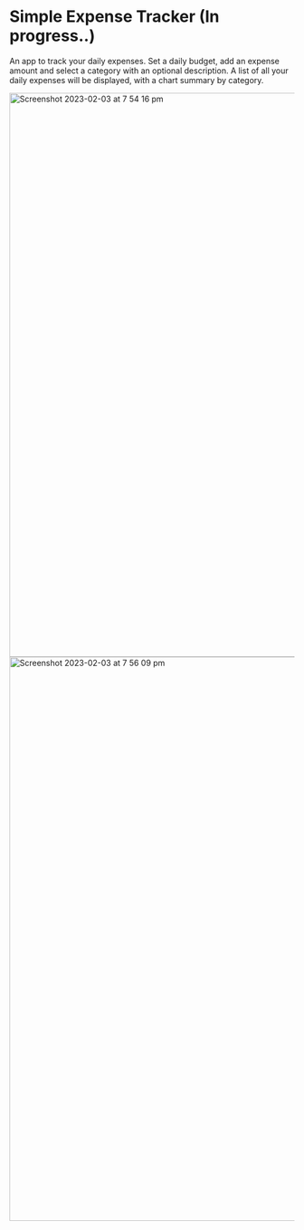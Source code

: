 # Simple Expense Tracker (In progress..)

An app to track your daily expenses. Set a daily budget, add an expense amount and select a category with an optional description. A list of all your daily  expenses will be displayed, with a chart summary by category.

<img width="997" alt="Screenshot 2023-02-03 at 7 54 16 pm" src="https://user-images.githubusercontent.com/109568289/216555926-9432c356-0820-4546-a00c-ace38228ec92.png">

<img width="997" alt="Screenshot 2023-02-03 at 7 56 09 pm" src="https://user-images.githubusercontent.com/109568289/216555946-08b73210-7669-4270-b8ef-41b2bc199094.png">
